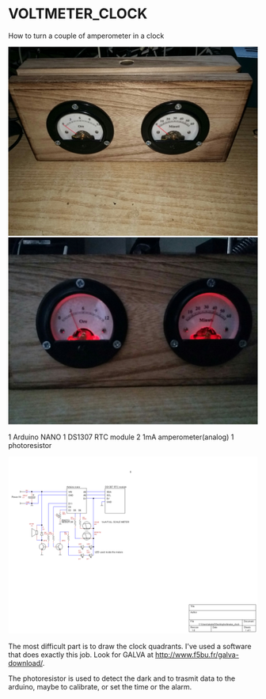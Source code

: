 # VOLTMETER_CLOCK
How to turn a couple of amperometer in a clock

![Screenshot](IMG_20180427_152222.jpg)
![Screenshot](IMG_20180427_154020.jpg)

1 Arduino NANO
1 DS1307 RTC module
2 1mA amperometer(analog)
1 photoresistor

![Screenshot](voltmeter_clock.png)



The most difficult part is to draw the clock quadrants. I've used a software that does exactly this job. Look for GALVA at http://www.f5bu.fr/galva-download/.

The photoresistor is used to detect the dark and to trasmit data to the arduino, maybe to calibrate, or set the time or the alarm.


